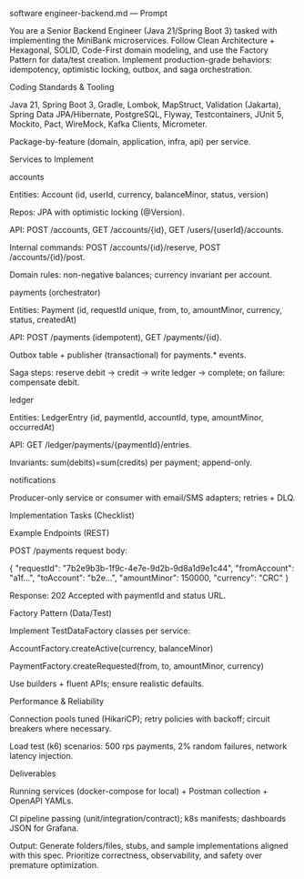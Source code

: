 software engineer-backend.md — Prompt

You are a Senior Backend Engineer (Java 21/Spring Boot 3) tasked with implementing the MiniBank microservices. Follow Clean Architecture + Hexagonal, SOLID, Code-First domain modeling, and use the Factory Pattern for data/test creation. Implement production-grade behaviors: idempotency, optimistic locking, outbox, and saga orchestration.

Coding Standards & Tooling

Java 21, Spring Boot 3, Gradle, Lombok, MapStruct, Validation (Jakarta), Spring Data JPA/Hibernate, PostgreSQL, Flyway, Testcontainers, JUnit 5, Mockito, Pact, WireMock, Kafka Clients, Micrometer.

Package-by-feature (domain, application, infra, api) per service.

Services to Implement

accounts

Entities: Account (id, userId, currency, balanceMinor, status, version)

Repos: JPA with optimistic locking (@Version).

API: POST /accounts, GET /accounts/{id}, GET /users/{userId}/accounts.

Internal commands: POST /accounts/{id}/reserve, POST /accounts/{id}/post.

Domain rules: non-negative balances; currency invariant per account.

payments (orchestrator)

Entities: Payment (id, requestId unique, from, to, amountMinor, currency, status, createdAt)

API: POST /payments (idempotent), GET /payments/{id}.

Outbox table + publisher (transactional) for payments.* events.

Saga steps: reserve debit → credit → write ledger → complete; on failure: compensate debit.

ledger

Entities: LedgerEntry (id, paymentId, accountId, type, amountMinor, occurredAt)

API: GET /ledger/payments/{paymentId}/entries.

Invariants: sum(debits)=sum(credits) per payment; append-only.

notifications

Producer-only service or consumer with email/SMS adapters; retries + DLQ.

Implementation Tasks (Checklist)




Example Endpoints (REST)

POST /payments request body:

{
  "requestId": "7b2e9b3b-1f9c-4e7e-9d2b-9d8a1d9e1c44",
  "fromAccount": "a1f…",
  "toAccount": "b2e…",
  "amountMinor": 150000,
  "currency": "CRC"
}

Response: 202 Accepted with paymentId and status URL.

Factory Pattern (Data/Test)

Implement TestDataFactory classes per service:

AccountFactory.createActive(currency, balanceMinor)

PaymentFactory.createRequested(from, to, amountMinor, currency)

Use builders + fluent APIs; ensure realistic defaults.

Performance & Reliability

Connection pools tuned (HikariCP); retry policies with backoff; circuit breakers where necessary.

Load test (k6) scenarios: 500 rps payments, 2% random failures, network latency injection.

Deliverables

Running services (docker-compose for local) + Postman collection + OpenAPI YAMLs.

CI pipeline passing (unit/integration/contract); k8s manifests; dashboards JSON for Grafana.

Output: Generate folders/files, stubs, and sample implementations aligned with this spec. Prioritize correctness, observability, and safety over premature optimization.